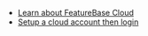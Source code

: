 * [Learn about FeatureBase Cloud](/cloud/cloud-introduction)
* [Setup a cloud account then login](/cloud/fbc-part1-signup)
